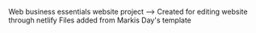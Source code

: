 Web business essentials website project
--> Created for editing website through netlify
Files added from Markis Day's template
